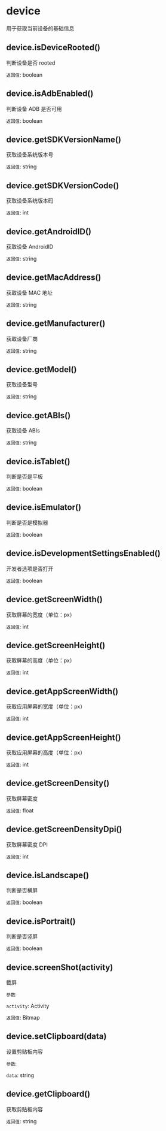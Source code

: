 # device

用于获取当前设备的基础信息

## device.isDeviceRooted()

判断设备是否 rooted

`返回值`: boolean

## device.isAdbEnabled()

判断设备 ADB 是否可用

`返回值`: boolean

## device.getSDKVersionName()

获取设备系统版本号

`返回值`: string

## device.getSDKVersionCode()

获取设备系统版本码

`返回值`: int

## device.getAndroidID()

获取设备 AndroidID

`返回值`: string

## device.getMacAddress()

获取设备 MAC 地址

`返回值`: string

## device.getManufacturer()

获取设备厂商

`返回值`: string

## device.getModel()

获取设备型号

`返回值`: string

## device.getABIs()

获取设备 ABIs

`返回值`: string

## device.isTablet()

判断是否是平板

`返回值`: boolean

## device.isEmulator()

判断是否是模拟器

`返回值`: boolean

## device.isDevelopmentSettingsEnabled()

开发者选项是否打开

`返回值`: boolean

## device.getScreenWidth()

获取屏幕的宽度（单位：px）

`返回值`: int

## device.getScreenHeight()

获取屏幕的高度（单位：px）

`返回值`: int

## device.getAppScreenWidth()

获取应用屏幕的宽度（单位：px）

`返回值`: int

## device.getAppScreenHeight()

获取应用屏幕的高度（单位：px）

`返回值`: int

## device.getScreenDensity()

获取屏幕密度

`返回值`: float

## device.getScreenDensityDpi()

获取屏幕密度 DPI

`返回值`: int

## device.isLandscape()

判断是否横屏

`返回值`: boolean

## device.isPortrait()

判断是否竖屏

`返回值`: boolean

## device.screenShot(activity)

截屏

`参数`:

`activity`: Activity

`返回值`: Bitmap

## device.setClipboard(data)

设置剪贴板内容

`参数`:

`data`: string

## device.getClipboard()

获取剪贴板内容

`返回值`: string
